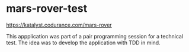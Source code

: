 # mars-rover-test

https://katalyst.codurance.com/mars-rover

This appplication was part of a pair programming session for a technical test. The idea was to develop the application with TDD in mind.
